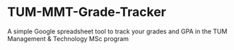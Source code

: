# TUM-MMT-Grade-Tracker
A simple Google spreadsheet tool to track your grades and GPA in the TUM Management &amp; Technology MSc program
